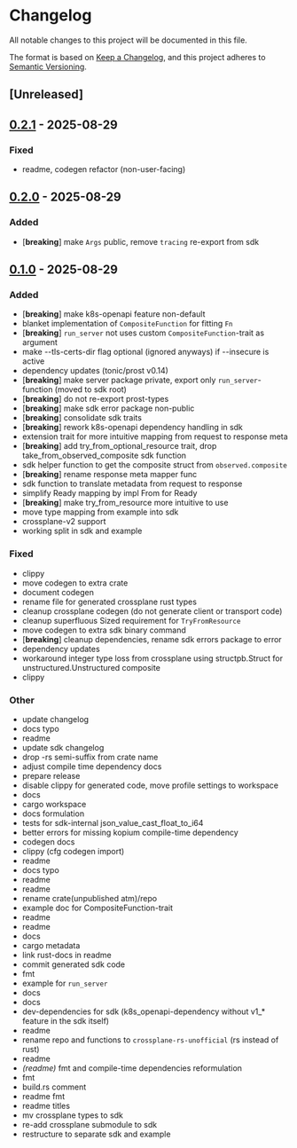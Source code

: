 # Changelog

All notable changes to this project will be documented in this file.

The format is based on [Keep a Changelog](https://keepachangelog.com/en/1.0.0/),
and this project adheres to [Semantic Versioning](https://semver.org/spec/v2.0.0.html).

## [Unreleased]

## [0.2.1](https://github.com/ngergs/crossplane-fn-sdk-rs-unofficial/compare/v0.2.0...v0.2.1) - 2025-08-29

### Fixed

- readme, codegen refactor (non-user-facing)

## [0.2.0](https://github.com/ngergs/crossplane-fn-sdk-rs-unofficial/compare/v0.1.0...v0.2.0) - 2025-08-29

### Added

- [**breaking**] make `Args` public, remove `tracing` re-export from sdk

## [0.1.0](https://github.com/ngergs/crossplane-fn-sdk-rs-unofficial/releases/tag/crossplane-fn-sdk-unofficial-v0.1.0) - 2025-08-29

### Added

- [**breaking**] make k8s-openapi feature non-default
- blanket implementation of `CompositeFunction` for fitting `Fn`
- [**breaking**] `run_server` not uses custom `CompositeFunction`-trait as argument
- make --tls-certs-dir flag optional (ignored anyways) if --insecure is active
- dependency updates (tonic/prost v0.14)
- [**breaking**] make server package private, export only `run_server`-function (moved to sdk root)
- [**breaking**] do not re-export prost-types
- [**breaking**] make sdk error package non-public
- [**breaking**] consolidate sdk traits
- [**breaking**] rework k8s-openapi dependency handling in sdk
- extension trait for more intuitive mapping from request to response meta
- [**breaking**] add try_from_optional_resource trait, drop take_from_observed_composite sdk function
- sdk helper function to get the composite struct from `observed.composite`
- [**breaking**] rename response meta mapper func
- sdk function to translate metadata from request to response
- simplify Ready mapping by impl From<bool> for Ready
- [**breaking**] make try_from_resource more intuitive to use
- move type mapping from example into sdk
- crossplane-v2 support
- working split in sdk and example

### Fixed

- clippy
- move codegen to extra crate
- document codegen
- rename file for generated crossplane rust types
- cleanup crossplane codegen (do not generate client or transport code)
- cleanup superfluous Sized requirement for `TryFromResource`
- move codegen to extra sdk binary command
- [**breaking**] cleanup dependencies, rename sdk errors package to error
- dependency updates
- workaround integer type loss from crossplane using structpb.Struct for unstructured.Unstructured composite
- clippy

### Other

- update changelog
- docs typo
- readme
- update sdk changelog
- drop -rs semi-suffix from crate name
- adjust compile time dependency docs
- prepare release
- disable clippy for generated code, move profile settings to workspace
- docs
- cargo workspace
- docs formulation
- tests for sdk-internal json_value_cast_float_to_i64
- better errors for missing kopium compile-time dependency
- codegen docs
- clippy (cfg codegen import)
- readme
- docs typo
- readme
- readme
- rename crate(unpublished atm)/repo
- example doc for CompositeFunction-trait
- readme
- readme
- docs
- cargo metadata
- link rust-docs in readme
- commit generated sdk code
- fmt
- example for `run_server`
- docs
- docs
- dev-dependencies for sdk (k8s_openapi-dependency without v1_* feature in the sdk itself)
- readme
- rename repo and functions to `crossplane-rs-unofficial` (rs instead of rust)
- readme
- *(readme)* fmt and compile-time dependencies reformulation
- fmt
- build.rs comment
- readme fmt
- readme titles
- mv crossplane types to sdk
- re-add crossplane submodule to sdk
- restructure to separate sdk and example
